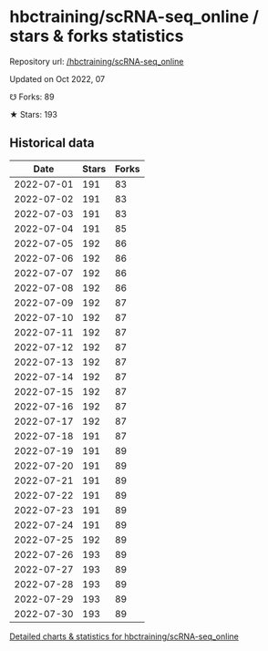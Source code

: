 # hbctraining/scRNA-seq_online / stars & forks statistics

Repository url: [/hbctraining/scRNA-seq_online](https://github.com/hbctraining/scRNA-seq_online)

Updated on Oct 2022, 07

☋ Forks: 89

★ Stars: 193

## Historical data
| Date | Stars | Forks |
|------|-------|-------|
| 2022-07-01 | 191 | 83 | 
| 2022-07-02 | 191 | 83 | 
| 2022-07-03 | 191 | 83 | 
| 2022-07-04 | 191 | 85 | 
| 2022-07-05 | 192 | 86 | 
| 2022-07-06 | 192 | 86 | 
| 2022-07-07 | 192 | 86 | 
| 2022-07-08 | 192 | 86 | 
| 2022-07-09 | 192 | 87 | 
| 2022-07-10 | 192 | 87 | 
| 2022-07-11 | 192 | 87 | 
| 2022-07-12 | 192 | 87 | 
| 2022-07-13 | 192 | 87 | 
| 2022-07-14 | 192 | 87 | 
| 2022-07-15 | 192 | 87 | 
| 2022-07-16 | 192 | 87 | 
| 2022-07-17 | 192 | 87 | 
| 2022-07-18 | 191 | 87 | 
| 2022-07-19 | 191 | 89 | 
| 2022-07-20 | 191 | 89 | 
| 2022-07-21 | 191 | 89 | 
| 2022-07-22 | 191 | 89 | 
| 2022-07-23 | 191 | 89 | 
| 2022-07-24 | 191 | 89 | 
| 2022-07-25 | 192 | 89 | 
| 2022-07-26 | 193 | 89 | 
| 2022-07-27 | 193 | 89 | 
| 2022-07-28 | 193 | 89 | 
| 2022-07-29 | 193 | 89 | 
| 2022-07-30 | 193 | 89 | 


[Detailed charts & statistics for hbctraining/scRNA-seq_online](https://reviewgithub.com/rep/hbctraining/scRNA-seq_online)
